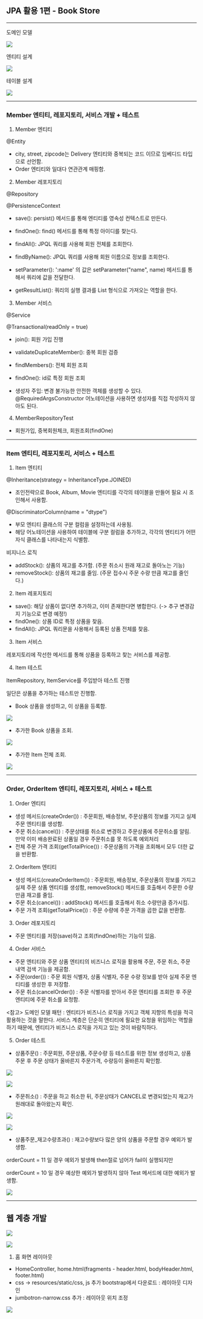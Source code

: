 ## JPA 활용 1편 - Book Store

--------------------
도메인 모델

![](img/domain_model.png)

엔티티 설계

![](img/entity.png)

테이블 설계

![](img/table.png)

---------------------

### Member 엔티티, 레포지토리, 서비스 개발 + 테스트 

1. Member 엔티티 

@Entity
* city, street, zipcode는 Delivery 엔티티와 중복되는 코드 이므로 임베디드 타입으로 선언함.
* Order 엔티티와 일대다 연관관계 매핑함.

2. Member 레포지토리

@Repository

@PersistenceContext 
* save(): persist() 메서드를 통해 엔티티를 영속성 컨텍스트로 만든다. 
* findOne(): find() 메서드를 통해 특정 아이디를 찾는다. 
* findAll(): JPQL 쿼리를 사용해 회원 전체를 조회한다. 
* findByName(): JPQL 쿼리를 사용해 회원 이름으로 정보를 조회한다. 


* setParameter(): ':name' 의 값은 setParameter("name", name) 메서드를 통해서 쿼리에 값을 전달한다. 
* getResultList(): 쿼리의 실행 결과를 List 형식으로 가져오는 역할을 한다. 
3. Member 서비스

@Service

@Transactional(readOnly = true)
* join(): 회원 가입 진행
* validateDuplicateMember(): 중복 회원 검증
* findMembers(): 전체 회원 조회
* findOne(): id로 특정 회원 조회 


* 생성자 주입: 변경 불가능한 안전한 객체를 생성할 수 있다. @RequiredArgsConstructor 어노테이션을 사용하면 생성자를 직접 작성하지 않아도 된다. 

4. MemberRepositoryTest

* 회원가입, 중복회원체크, 회원조회(findOne)

-------------------------

### Item 엔티티, 레포지토리, 서비스  + 테스트

1. Item 엔티티

@Inheritance(strategy = InheritanceType.JOINED) 

* 조인전략으로 Book, Album, Movie 엔티티를 각각의 테이블을 만들어 필요 시 조인해서 사용함. 

@DiscriminatorColumn(name = "dtype")

* 부모 엔티티 클래스의 구분 컬럼을 설정하는데 사용됨. 
* 해당 어노테이션을 사용하여 테이블에 구분 컬럼을 추가하고, 각각의 엔티티가 어떤 자식 클래스를 나타내는지 식별함. 

비지니스 로직

* addStock(): 상품의 재고를 추가함. (주문 취소시 원래 재고로 돌아노는 기능)
* removeStock(): 상품의 재고를 줄임. (주문 접수시 주문 수량 만큼 재고를 줄인다.)

2. Item 레포지토리

* save(): 해당 상품이 없다면 추가하고, 이미 존재한다면 병합한다. (-> 추구 변경감지 기능으로 변경 예정!)
* findOne(): 상품 ID로 특정 상품을 찾음.
* findAll(): JPQL 쿼리문을 사용해서 등록된 상품 전체를 찾음.

3. Item 서비스

레포지토리에 작선한 메서드를 통해 상품을 등록하고 찾는 서비스를 제공함. 

4. Item 테스트

ItemRepository, ItemService를 주입받아 테스트 진행

일단은 상품을 추가하는 테스트만 진행함. 

* Book 상품을 생성하고, 이 상품을 등록함. 

![](img/itemTest.png)

* 추가한 Book 상품을 조회.

![](img/bookFind.png)

* 추가한 Item 전체 조회.

![](img/allItem.png)

--------------------

### Order, OrderItem 엔티티, 레포지토리, 서비스 + 테스트 

1. Order 엔티티
* 생성 메서드(createOrder()) : 주문회원, 배송정보, 주문상품의 정보를 가지고 실제 주문 엔티티를 생성함.
* 주문 취소(cancel()) : 주문상태를 취소로 변경하고 주문상품에 주문취소를 알림. 만약 이미 배송완료된 상품일 경우 주문취소를 못 하도록 예외처리
* 전체 주문 가격 조회(getTotalPrice()) : 주문상품의 가격을 조회해서 모두 더한 값을 반환함. 

2. OrderItem 엔티티
* 생성 메서드(createOrderItem()) : 주문회원, 배송정보, 주문상품의 정보를 가지고 실제 주문 상품 엔티티를 생성함, removeStock() 메서드를 호출해서 주문한 수량만큼 재고를 줄임.
* 주문 취소(cancel()) : addStock() 메서드를 호출해서 취소 수량만큼 증가시킴.
* 주문 가격 조회(getTotalPrice()) : 주문 수량에 주문 가격을 곱한 값을 반환함.

3. Order 레포지토리
* 주문 엔티티를 저장(save)하고 조회(findOne)하는 기능이 있음. 

4. Order 서비스 
* 주문 엔티티와 주문 상품 엔티티의 비즈니스 로직을 활용해 주문, 주문 취소, 주문 내역 검색 기능을 제공함. 
* 주문(order()) : 주문 회원 식별자, 상품 식별자, 주문 수량 정보를 받아 실제 주문 엔티티를 생성한 후 저장함. 
* 주문 취소(cancelOrder()) : 주문 식별자를 받아서 주문 엔티티를 조회한 후 주문 엔티티에 주문 취소를 요청함. 

<참고> 도메인 모델 패턴 : 엔티티가 비즈니스 로직을 가지고 객체 지향의 특성을 적극 활용하는 것을 말한다. 
서비스 계층은 단순히 엔티티에 필요한 요청을 위임하는 역할을 하기 때문에, 엔티티가 비즈니스 로직을 가지고 있는 것이 바람직하다. 

5. Order 테스트
* 상품주문() : 주문회원, 주문상품, 주문수량 등 테스트를 위한 정보 생성하고, 상품 주문 후 주문 상태가 올바른지 주문가격, 수량등이 올바른지 확인함.

![](img/order.png)

![](img/orderRun.png)

* 주문취소() : 주문을 하고 취소한 뒤, 주문상태가 CANCEL로 변경되었는지 재고가 원래대로 돌아왔는지 확인.

![](img/cancel.png)

![](img/cancelRun.png)

* 상품주문_재고수량초과() : 재고수량보다 많은 양의 상품을 주문할 경우 예외가 발생함.

orderCount = 11 일 경우 예외가 발생해 then절로 넘어가 fail이 실행되지만

orderCount = 10 일 경우 예상한 예외가 발생하지 않아 Test 메서드에 대한 예외가 발생함. 

![](img/stock.png)

----------------------

## 웹 계층 개발 

![](img/web.png) 

![](img/webFunction.png)

1. 홈 화면 레이아웃 
* HomeController, home.html(fragments - header.html, bodyHeader.html, footer.html)
* css -> resources/static/css, js 추가 bootstrap에서 다운로드 : 레이아웃 디자인 
* jumbotron-narrow.css 추가 : 레이아웃 위치 조정 

![](img/homeLayout.png)

